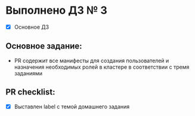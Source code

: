 # Выполнено ДЗ № 3
 - [x] Основное ДЗ

## Основное задание:
 - PR содержит все манифесты для создания пользователей и назначения необходимых ролей в кластере в соответствии с тремя заданиями

## PR checklist:
 - [x] Выставлен label с темой домашнего задания
